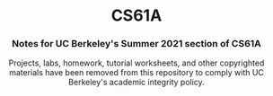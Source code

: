<!--Project Header -->
<h1 align="center">CS61A</h1>
<h3 align="center">Notes for UC Berkeley's Summer 2021 section of CS61A </h3>
<p align="center">Projects, labs, homework, tutorial worksheets, and other copyrighted materials have been removed from this 
repository to comply with UC Berkeley's academic integrity policy.</p>

<!-- Overview -->
<!-- This repository includes my notes for CS 61A: Structure and Interpretation of Computer Programs.  -->
